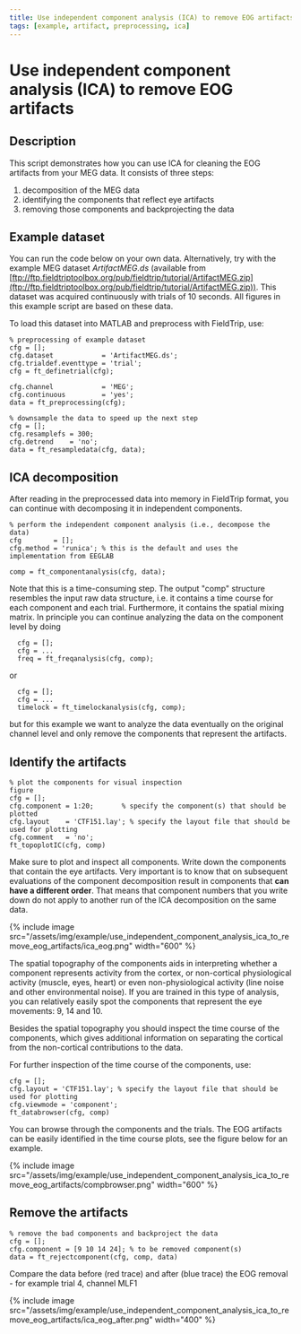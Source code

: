 ```yaml
---
title: Use independent component analysis (ICA) to remove EOG artifacts
tags: [example, artifact, preprocessing, ica]
---
```


# Use independent component analysis (ICA) to remove EOG artifacts

## Description

This script demonstrates how you can use ICA for cleaning the EOG artifacts from your MEG data. It consists of three steps:

1.  decomposition of the MEG data
2.  identifying the components that reflect eye artifacts
3.  removing those components and backprojecting the data

## Example dataset

You can run the code below on your own data. Alternatively, try with the example MEG dataset _ArtifactMEG.ds_ (available from [ftp://ftp.fieldtriptoolbox.org/pub/fieldtrip/tutorial/ArtifactMEG.zip](ftp://ftp.fieldtriptoolbox.org/pub/fieldtrip/tutorial/ArtifactMEG.zip)). This dataset was acquired continuously with trials of 10 seconds. All figures in this example script are based on these data.

To load this dataset into MATLAB and preprocess with FieldTrip, use:

    % preprocessing of example dataset
    cfg = [];
    cfg.dataset            = 'ArtifactMEG.ds';
    cfg.trialdef.eventtype = 'trial';
    cfg = ft_definetrial(cfg);

    cfg.channel            = 'MEG';
    cfg.continuous         = 'yes';
    data = ft_preprocessing(cfg);

    % downsample the data to speed up the next step
    cfg = [];
    cfg.resamplefs = 300;
    cfg.detrend    = 'no';
    data = ft_resampledata(cfg, data);

## ICA decomposition

After reading in the preprocessed data into memory in FieldTrip format, you can continue with decomposing it in independent components.

    % perform the independent component analysis (i.e., decompose the data)
    cfg        = [];
    cfg.method = 'runica'; % this is the default and uses the implementation from EEGLAB

    comp = ft_componentanalysis(cfg, data);

Note that this is a time-consuming step. The output "comp" structure resembles the input raw data structure, i.e. it contains a time course for each component and each trial. Furthermore, it contains the spatial mixing matrix. In principle you can continue analyzing the data on the component level by doing

      cfg = [];
      cfg = ...
      freq = ft_freqanalysis(cfg, comp);

or

      cfg = [];
      cfg = ...
      timelock = ft_timelockanalysis(cfg, comp);

but for this example we want to analyze the data eventually on the original channel level and only remove the components that represent the artifacts.

## Identify the artifacts

    % plot the components for visual inspection
    figure
    cfg = [];
    cfg.component = 1:20;       % specify the component(s) that should be plotted
    cfg.layout    = 'CTF151.lay'; % specify the layout file that should be used for plotting
    cfg.comment   = 'no';
    ft_topoplotIC(cfg, comp)

Make sure to plot and inspect all components. Write down the components that contain the eye artifacts. Very important is to know that on subsequent evaluations of the component decomposition result in components that **can have a different order**. That means that component numbers that you write down do not apply to another run of the ICA decomposition on the same data.

{% include image src="/assets/img/example/use_independent_component_analysis_ica_to_remove_eog_artifacts/ica_eog.png" width="600" %}

The spatial topography of the components aids in interpreting whether a component represents activity from the cortex, or non-cortical physiological activity (muscle, eyes, heart) or even non-physiological activity (line noise and other environmental noise). If you are trained in this type of analysis, you can relatively easily spot the components that represent the eye movements: 9, 14 and 10.

Besides the spatial topography you should inspect the time course of the components, which gives additional information on separating the cortical from the non-cortical contributions to the data.

For further inspection of the time course of the components, use:

    cfg = [];
    cfg.layout = 'CTF151.lay'; % specify the layout file that should be used for plotting
    cfg.viewmode = 'component';
    ft_databrowser(cfg, comp)

You can browse through the components and the trials. The EOG artifacts can be easily identified in the time course plots, see the figure below for an example.

{% include image src="/assets/img/example/use_independent_component_analysis_ica_to_remove_eog_artifacts/compbrowser.png" width="600" %}

## Remove the artifacts

    % remove the bad components and backproject the data
    cfg = [];
    cfg.component = [9 10 14 24]; % to be removed component(s)
    data = ft_rejectcomponent(cfg, comp, data)

Compare the data before (red trace) and after (blue trace) the EOG removal - for example trial 4, channel MLF1

{% include image src="/assets/img/example/use_independent_component_analysis_ica_to_remove_eog_artifacts/ica_eog_after.png" width="400" %}
